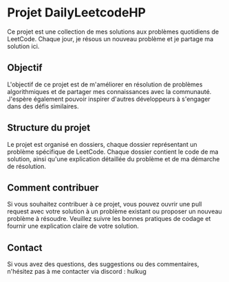 # Projet DailyLeetcodeHP

Ce projet est une collection de mes solutions aux problèmes quotidiens de LeetCode. Chaque jour, je résous un nouveau problème et je partage ma solution ici.

## Objectif

L'objectif de ce projet est de m'améliorer en résolution de problèmes algorithmiques et de partager mes connaissances avec la communauté. J'espère également pouvoir inspirer d'autres développeurs à s'engager dans des défis similaires.

## Structure du projet

Le projet est organisé en dossiers, chaque dossier représentant un problème spécifique de LeetCode. Chaque dossier contient le code de ma solution, ainsi qu'une explication détaillée du problème et de ma démarche de résolution.

## Comment contribuer

Si vous souhaitez contribuer à ce projet, vous pouvez ouvrir une pull request avec votre solution à un problème existant ou proposer un nouveau problème à résoudre. Veuillez suivre les bonnes pratiques de codage et fournir une explication claire de votre solution.

## Contact

Si vous avez des questions, des suggestions ou des commentaires, n'hésitez pas à me contacter via discord : hulkug
